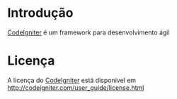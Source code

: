 # Introdução #

[CodeIgniter](http://code.google.com/p/cobalto-php/wiki/CodeIgniter?tm=6) é um framework para desenvolvimento ágil


# Licença #

A licença do [CodeIgniter](http://code.google.com/p/cobalto-php/wiki/CodeIgniter?tm=6) está disponível em http://codeigniter.com/user_guide/license.html
